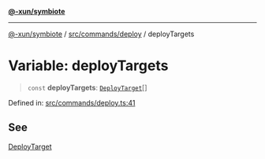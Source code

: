 [**@-xun/symbiote**](../../../../README.md)

***

[@-xun/symbiote](../../../../README.md) / [src/commands/deploy](../README.md) / deployTargets

# Variable: deployTargets

> `const` **deployTargets**: [`DeployTarget`](../enumerations/DeployTarget.md)[]

Defined in: [src/commands/deploy.ts:41](https://github.com/Xunnamius/symbiote/blob/16c5abb574a56340fcb49cdcf402702ed3917f82/src/commands/deploy.ts#L41)

## See

[DeployTarget](../enumerations/DeployTarget.md)
